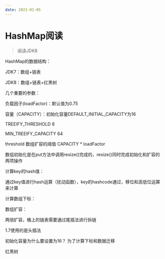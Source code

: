 ```yaml
---
date: 2021-01-05
---
```

# HashMap阅读

> 阅读JDK8

HashMap的数据结构：

JDK7：数组+链表

JDK8：数组+链表+红黑树

几个重要的参数：

负载因子(loadFactor)：默认值为0.75

容量（CAPACITY）：初始化容量DEFAULT_INITIAL_CAPACITY为16

TREEIFY_THRESHOLD 8

MIN_TREEIFY_CAPACITY 64

threshold 数组扩容的阈值  CAPACITY * loadFactor


数组初始化是在put方法中调用resize()完成的，resize()同时完成初始化和扩容的两项操作

计算key的hash值：

通过key值进行hash运算（扰动函数），key的hashcode通过，移位和高低位运算来计算

计算数组下标：


数组扩容：

两倍扩容，桶上的链表需要通过尾插法进行拆链

1.7使用的是头插法



初始化容量为什么要设置为16？  为了计算下标和数据迁移



红黑树